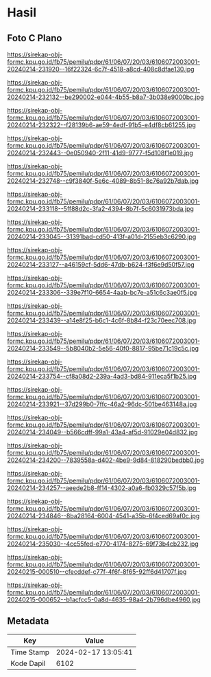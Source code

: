 # Hasil

## Foto C Plano

https://sirekap-obj-formc.kpu.go.id/fb75/pemilu/pdpr/61/06/07/20/03/6106072003001-20240214-231920--16f22324-6c7f-4518-a8cd-408c8dfae130.jpg

https://sirekap-obj-formc.kpu.go.id/fb75/pemilu/pdpr/61/06/07/20/03/6106072003001-20240214-232132--be290002-e044-4b55-b8a7-3b038e9000bc.jpg

https://sirekap-obj-formc.kpu.go.id/fb75/pemilu/pdpr/61/06/07/20/03/6106072003001-20240214-232322--f28139b6-ae59-4edf-91b5-e4df8cb61255.jpg

https://sirekap-obj-formc.kpu.go.id/fb75/pemilu/pdpr/61/06/07/20/03/6106072003001-20240214-232443--0e050940-2f11-41d9-9777-f5d108f1e019.jpg

https://sirekap-obj-formc.kpu.go.id/fb75/pemilu/pdpr/61/06/07/20/03/6106072003001-20240214-232748--c9f3840f-5e6c-4089-8b51-8c76a92b7dab.jpg

https://sirekap-obj-formc.kpu.go.id/fb75/pemilu/pdpr/61/06/07/20/03/6106072003001-20240214-233118--5ff88d2c-3fa2-4394-8b7f-5c6031973bda.jpg

https://sirekap-obj-formc.kpu.go.id/fb75/pemilu/pdpr/61/06/07/20/03/6106072003001-20240214-233045--31391bad-cd50-413f-a01d-2155eb3c6290.jpg

https://sirekap-obj-formc.kpu.go.id/fb75/pemilu/pdpr/61/06/07/20/03/6106072003001-20240214-233127--a46159cf-5dd6-47db-b624-f3f6e9d50f57.jpg

https://sirekap-obj-formc.kpu.go.id/fb75/pemilu/pdpr/61/06/07/20/03/6106072003001-20240214-233306--339e7f10-6654-4aab-bc7e-a51c6c3ae0f5.jpg

https://sirekap-obj-formc.kpu.go.id/fb75/pemilu/pdpr/61/06/07/20/03/6106072003001-20240214-233439--a14e8f25-b6c1-4c6f-8b84-f23c70eec708.jpg

https://sirekap-obj-formc.kpu.go.id/fb75/pemilu/pdpr/61/06/07/20/03/6106072003001-20240214-233549--5b8040b2-5e56-40f0-8817-95be71c19c5c.jpg

https://sirekap-obj-formc.kpu.go.id/fb75/pemilu/pdpr/61/06/07/20/03/6106072003001-20240214-233754--cf8a08d2-239a-4ad3-bd84-911eca5f1b25.jpg

https://sirekap-obj-formc.kpu.go.id/fb75/pemilu/pdpr/61/06/07/20/03/6106072003001-20240214-233921--37d299b0-7ffc-46a2-96dc-501be463148a.jpg

https://sirekap-obj-formc.kpu.go.id/fb75/pemilu/pdpr/61/06/07/20/03/6106072003001-20240214-234049--b566cdff-99a1-43a4-af5d-91029e04d832.jpg

https://sirekap-obj-formc.kpu.go.id/fb75/pemilu/pdpr/61/06/07/20/03/6106072003001-20240214-234200--7839558a-d402-4be9-9d84-818290bedbb0.jpg

https://sirekap-obj-formc.kpu.go.id/fb75/pemilu/pdpr/61/06/07/20/03/6106072003001-20240214-234257--aeede2b8-ff14-4302-a0a6-fb0329c57f5b.jpg

https://sirekap-obj-formc.kpu.go.id/fb75/pemilu/pdpr/61/06/07/20/03/6106072003001-20240214-234846--8ba28164-6004-4541-a35b-6f4ced69af0c.jpg

https://sirekap-obj-formc.kpu.go.id/fb75/pemilu/pdpr/61/06/07/20/03/6106072003001-20240214-235030--4cc55fed-e770-4174-8275-69f73b4cb232.jpg

https://sirekap-obj-formc.kpu.go.id/fb75/pemilu/pdpr/61/06/07/20/03/6106072003001-20240215-000510--cfecddef-c77f-4f6f-8f65-92ff6d41707f.jpg

https://sirekap-obj-formc.kpu.go.id/fb75/pemilu/pdpr/61/06/07/20/03/6106072003001-20240215-000652--b1acfcc5-0a8d-4635-98a4-2b796dbe4960.jpg


## Metadata

| Key        | Value               |
| ---------- | ------------------- |
| Time Stamp | 2024-02-17 13:05:41 |
| Kode Dapil | 6102                |



